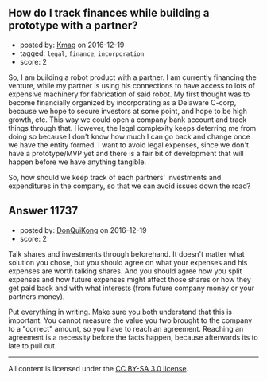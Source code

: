 ## How do I track finances while building a prototype with a partner?

- posted by: [Kmag](https://stackexchange.com/users/4605749/kmag) on 2016-12-19
- tagged: `legal`, `finance`, `incorporation`
- score: 2

<p>So, I am building a robot product with a partner. I am currently financing the venture, while my partner is using his connections to have access to lots of expensive machinery for fabrication of said robot. My first thought was to become financially organized by incorporating as a Delaware C-corp, because we hope to secure investors at some point, and hope to be high growth, etc. This way we could open a company bank account and track things through that. However, the legal complexity keeps deterring me from doing so because I don't know how much I can go back and change once we have the entity formed. I want to avoid legal expenses, since we don't have a prototype/MVP yet and there is a fair bit of development that will happen before we have anything tangible.</p>

<p>So, how should we keep track of each partners' investments and expenditures in the company, so that we can avoid issues down the road?</p>



## Answer 11737

- posted by: [DonQuiKong](https://stackexchange.com/users/9739821/donquikong) on 2016-12-19
- score: 2

<p>Talk shares and investments through beforehand. It doesn't matter what solution you chose, but you should agree on what your expenses and his expenses are worth talking shares. And you should agree how you split expenses and how future expenses might affect those shares or how they get paid back and with what interests (from future company money or your partners money).</p>

<p>Put everything in writing. Make sure you both understand that this is important. You cannot measure the value you two brought to the company to a "correct" amount, so you have to reach an agreement. Reaching an agreement is a necessity before the facts happen, because afterwards its to late to pull out.</p>




---

All content is licensed under the [CC BY-SA 3.0 license](https://creativecommons.org/licenses/by-sa/3.0/).
